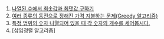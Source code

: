 01. [나열된 수에서 최솟값과 최댓값 구하기](https://github.com/2023-12-JAVA-DEVELOPER-149/01.JAVA_FUNDMENTAL_PRACTICE/blob/master/2023-12-15%5B%EC%84%A0%ED%83%9D%EA%B3%BC%EC%A0%9C%5D/01.%EB%82%98%EC%97%B4%EB%90%9C%20%EC%88%98%EC%97%90%EC%84%9C%20%EC%B5%9C%EC%86%9F%EA%B0%92%EA%B3%BC%20%EC%B5%9C%EB%8C%93%EA%B0%92%20%EA%B5%AC%ED%95%98%EA%B8%B0.md)
02. [여러 종류의 동전으로 정해진 가격 지불하는 문제(Greedy 알고리즘)](https://github.com/2023-12-JAVA-DEVELOPER-149/01.JAVA_FUNDMENTAL_PRACTICE/blob/master/2023-12-15%5B%EC%84%A0%ED%83%9D%EA%B3%BC%EC%A0%9C%5D/02.%EC%97%AC%EB%9F%AC%20%EC%A2%85%EB%A5%98%EC%9D%98%20%EB%8F%99%EC%A0%84%EC%9C%BC%EB%A1%9C%20%EA%B0%80%EA%B2%A9%20%EC%A7%80%EB%B6%88%ED%95%98%EB%8A%94%20%EB%AC%B8%EC%A0%9C(Greedy%20%EC%95%8C%EA%B3%A0%EB%A6%AC%EC%A6%98).md)
03. [특정 범위의 숫자 나열되어 있을 때 각 숫자의 개수를 세어봅시다.](https://github.com/2023-12-JAVA-DEVELOPER-149/01.JAVA_FUNDMENTAL_PRACTICE/blob/master/2023-12-15%5B%EC%84%A0%ED%83%9D%EA%B3%BC%EC%A0%9C%5D/03.%ED%8A%B9%EC%A0%95%20%EB%B2%94%EC%9C%84%EC%9D%98%20%EC%88%AB%EC%9E%90%20%EB%82%98%EC%97%B4%EB%90%98%EC%96%B4%20%EC%9E%88%EC%9D%84%20%EB%95%8C%20%EA%B0%81%20%EC%88%AB%EC%9E%90%EC%9D%98%20%EA%B0%9C%EC%88%98%EB%A5%BC%20%EC%84%B8%EC%96%B4%EB%B4%85%EC%8B%9C%EB%8B%A4.md)
04. [삽입정렬 알고리즘]
